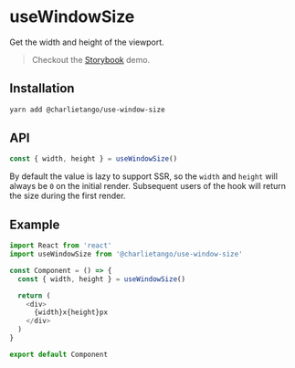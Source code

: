 # useWindowSize

Get the width and height of the viewport.

> Checkout the [Storybook](https://ct-hooks.now.sh/?path=/story/usewindowsize--readme) demo.

## Installation

```sh
yarn add @charlietango/use-window-size
```

## API

```js
const { width, height } = useWindowSize()
```

By default the value is lazy to support SSR, so the `width` and `height` will always be `0` on the initial render.
Subsequent users of the hook will return the size during the first render.

## Example

```js
import React from 'react'
import useWindowSize from '@charlietango/use-window-size'

const Component = () => {
  const { width, height } = useWindowSize()

  return (
    <div>
      {width}x{height}px
    </div>
  )
}

export default Component
```
